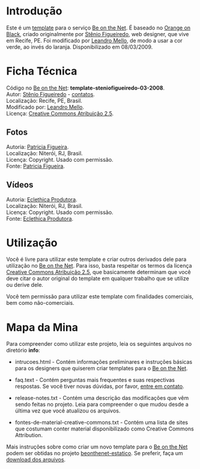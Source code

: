 # Introdução

Este é um [template][0] para o serviço [Be on the Net][]. É baseado no [Orange on Black][o], criado originalmente por [Stênio Figueiredo][1], web designer, que vive em Recife, PE. Foi modificado por [Leandro Mello][lm], de modo a usar a cor verde, ao invés do laranja. Disponibilizado em 08/03/2009.

# Ficha Técnica

Código no [Be on the Net][]: **template-steniofigueiredo-03-2008**.  
Autor: [Stênio Figueiredo][1] - [contatos][2].  
Localização: Recife, PE, Brasil.  
Modificado por: [Leandro Mello][lm].  
Licença: [Creative Commons Atribuição 2.5][cc].  

## Fotos

Autoria: [Patricia Figueira][p].  
Localização: Niterói, RJ, Brasil.  
Licença: Copyright. Usado com permissão.  
Fonte: [Patricia Figueira][p].  

## Vídeos

Autoria: [Eclethica Produtora][e].  
Localização: Niterói, RJ, Brasil.  
Licença: Copyright. Usado com permissão.  
Fonte: [Eclethica Produtora][e].

# Utilização

Você é livre para utilizar este template e criar outros derivados dele para utilização no [Be on the Net][]. Para isso, basta respeitar os termos da licença [Creative Commons Atribuição 2.5][cc], que basicamente determinam que você deve citar o autor original do template em qualquer trabalho que se utilize ou derive dele. 

Você tem permissão para utilizar este template com finalidades comerciais, bem como não-comerciais. 

# Mapa da Mina

Para compreender como utilizar este projeto, leia os seguintes arquivos no diretório **info**:

* intrucoes.html - Contém informações preliminares e instruções básicas para os designers que quiserem criar templates para o [Be on the Net][10].

* faq.text - Contém perguntas mais frequentes e suas respectivas respostas. Se você tiver novas dúvidas, por favor, [entre em contato][20].

* release-notes.txt - Contém uma descrição das modificações que vêm sendo feitas no projeto. Leia para compreender o que mudou desde a última vez que você atualizou os arquivos.

* fontes-de-material-creative-commons.txt - Contém uma lista de sites que costumam conter material disponibilizado como Creative Commons Attribution. 

Mais instruções sobre como criar um novo template para o [Be on the Net][] podem ser obtidas no projeto [beonthenet-estatico][be]. Se preferir, faça um [download dos arquivos][d].

[Be on the Net]: http://beonthe.net "Be on the Net"
[Improve It]: http://improveit.com.br "Improve It"
[cc]: http://creativecommons.org/licenses/by/2.5/br/ "Creative Commons Atribuição 2.5"
[p]:  http://www.patriciafigueira.com.br "Patricia Figueira"
[e]:  http://www.eclethicaprodutora.com.br "Eclethica Produtora"
[be]: http://github.com/viniciusteles/beonthenet-estatico/tree/master
[d]: http://github.com/viniciusteles/beonthenet-estatico/zipball/master
[lm]: http://www.improveit.com.br/empresa/leandro

[o]: http://beonthe.net/galerias/templates/galeria/72157610768205333/1
[0]: http://beonthe.net/galerias/templates/galeria/72157614984420444/1
[1]: http://syst3n.wordpress.com/
[2]: http://syst3n.wordpress.com/contato

[10]:    http://beonthe.net
[20]:    http://www.improveit.com.br/br/contato
[30]:    http://www.improveit.com.br